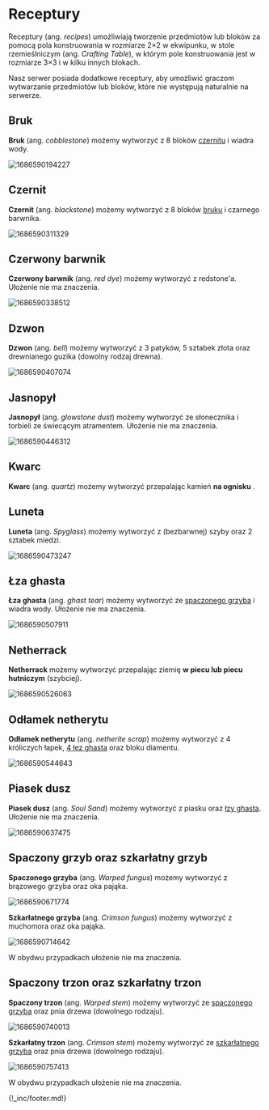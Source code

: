 # Receptury

Receptury (ang. *recipes*) umożliwiają tworzenie przedmiotów lub bloków za pomocą pola konstruowania w rozmiarze 2×2 w ekwipunku, w stole rzemieślniczym (ang. *Crafting Table*), w którym pole konstruowania jest w rozmiarze 3×3 i w kilku innych blokach.

Nasz serwer posiada dodatkowe receptury, aby umożliwić graczom wytwarzanie przedmiotów lub bloków, które nie występują naturalnie na serwerze.

## Bruk

**Bruk** (ang. *cobblestone*) możemy wytworzyć z 8 bloków [czernitu](#czernit) i wiadra wody.

![1686590194227](image/receptury/1686590194227.png)

## Czernit

**Czernit** (ang. *blackstone*) możemy wytworzyć z 8 bloków [bruku](#bruk) i czarnego barwnika.

![1686590311329](image/receptury/1686590311329.png)

## Czerwony barwnik

**Czerwony barwnik** (ang. *red dye*) możemy wytworzyć z redstone'a. Ułożenie nie ma znaczenia.

![1686590338512](image/receptury/1686590338512.png)

## Dzwon

**Dzwon** (ang. *bell*) możemy wytworzyć z 3 patyków, 5 sztabek złota oraz drewnianego guzika (dowolny rodzaj drewna).

![1686590407074](image/receptury/1686590407074.png)

## Jasnopył

**Jasnopył** (ang. *glowstone dust*) możemy wytworzyć ze słonecznika i torbieli ze świecącym atramentem. Ułożenie nie ma znaczenia.

![1686590446312](image/receptury/1686590446312.png)

## Kwarc

**Kwarc** (ang. *quartz*) możemy wytworzyć przepalając kamień **na ognisku** .

## Luneta

**Luneta** (ang. *Spyglass*) możemy wytworzyć z (bezbarwnej) szyby oraz 2 sztabek miedzi.

![1686590473247](image/receptury/1686590473247.png)

## Łza ghasta

**Łza ghasta** (ang. *ghast tear*) możemy wytworzyć ze [spaczonego grzyba](#spaczony-grzyb-oraz-szkarłatny-grzyb) i wiadra wody. Ułożenie nie ma znaczenia.

![1686590507911](image/receptury/1686590507911.png)

## Netherrack

**Netherrack** możemy wytworzyć przepalając ziemię **w piecu lub piecu hutniczym** (szybciej).

![1686590526063](image/receptury/1686590526063.png)

## Odłamek netherytu

**Odłamek netherytu** (ang. *netherite scrap*) możemy wytworzyć z 4 króliczych łapek, [4 łez ghasta](#łza-ghasta) oraz bloku diamentu.

![1686590544643](image/receptury/1686590544643.png)

## Piasek dusz

**Piasek dusz** (ang. *Soul Sand*) możemy wytworzyć z piasku oraz [łzy ghasta](#łza-ghasta). Ułożenie nie ma znaczenia.

![1686590637475](image/receptury/1686590637475.png)

## Spaczony grzyb oraz szkarłatny grzyb

**Spaczonego grzyba** (ang. *Warped fungus*) możemy wytworzyć z brązowego grzyba oraz oka pająka.

![1686590671774](image/receptury/1686590671774.png)

**Szkarłatnego grzyba** (ang. *Crimson fungus*) możemy wytworzyć z muchomora oraz oka pająka.

![1686590714642](image/receptury/1686590714642.png)

W obydwu przypadkach ułożenie nie ma znaczenia.

## Spaczony trzon oraz szkarłatny trzon

**Spaczony trzon** (ang. *Warped stem*) możemy wytworzyć ze [spaczonego grzyba](#spaczony-grzyb-oraz-szkarłatny-grzyb) oraz pnia drzewa (dowolnego rodzaju).

![1686590740013](image/receptury/1686590740013.png)

**Szkarłatny trzon** (ang. *Crimson stem*) możemy wytworzyć ze [szkarłatnego grzyba](#spaczony-grzyb-oraz-szkarłatny-grzyb) oraz pnia drzewa (dowolnego rodzaju).

![1686590757413](image/receptury/1686590757413.png)

W obydwu przypadkach ułożenie nie ma znaczenia.


{!_inc/footer.md!}
